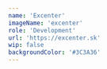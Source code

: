 ```yaml
---
name: 'Excenter'
imageName: 'excenter'
role: 'Development'
url: 'https://excenter.sk'
wip: false
backgroundColor: '#3C3A36'
---
```

